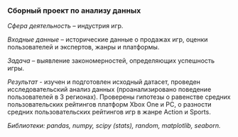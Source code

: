 ### Сборный проект по анализу данных ###

*Сфера деятельность* – индустрия игр. 

*Входные данные* – исторические данные о продажах игр, оценки пользователей и экспертов, жанры и платформы. 

*Задача* – выявление закономерностей, определяющих успешность игры. 

*Результат* - изучен и подготовлен исходный датасет, проведен исследовательский анализ данных (проанализировано поведение пользователей в 3 регионах).
Проверены гипотезы о равенстве средних пользовательских рейтингов платформ Xbox One и PC, о разности средних пользовательских рейтингов игр в жанре Action и Sports.


*Библиотеки: pandas, numpy, scipy (stats), random, matplotlib, seaborn.*


